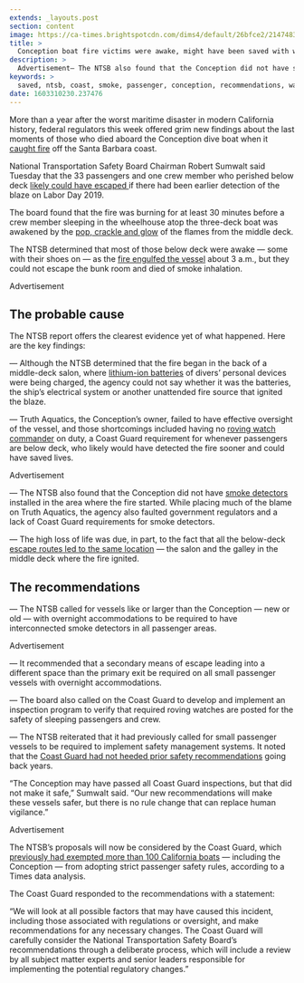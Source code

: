 ```yaml
--- 
extends: _layouts.post 
section: content 
image: https://ca-times.brightspotcdn.com/dims4/default/26bfce2/2147483647/strip/true/crop/3024x1588+0+413/resize/1200x630!/quality/90/?url=https%3A%2F%2Fcalifornia-times-brightspot.s3.amazonaws.com%2F9a%2F45%2F01fa52144523ba13acefac105bce%2Fla-me-boat-fire-103.jpg 
title: > 
  Conception boat fire victims were awake, might have been saved with warning, NTSB says 
description: > 
  Advertisement— The NTSB also found that the Conception did not have smoke detectors installed in the area where the fire started.While placing much of the blame on Truth Aquatics, the agency also faulted government regulators and a lack of Coast Guard requirements for smoke detectors.— The NTSB reiterated that it had previously called for small passenger vessels to be required to implement safety management systems.It noted that the Coast Guard had not heeded prior safety recommendations going back years.“The Conception may have passed all Coast Guard inspections, but that did not make it safe,” Sumwalt said. 
keywords: > 
  saved, ntsb, coast, smoke, passenger, conception, recommendations, warning, guard, vessels, boat, safety, required, awake, victims 
date: 1603310230.237476 
--- 
```

<div><p>More than a year after the worst maritime disaster in modern California history, federal regulators this week offered grim new findings about the last moments of those who died aboard the Conception dive boat when it <a class="link" href="https://www.latimes.com/california/story/2019-09-02/full-coverage-california-boat-fire-ventura-santa-cruz-island" target="_blank">caught fire</a> off the Santa Barbara coast.</p><p>National Transportation Safety Board Chairman Robert Sumwalt said Tuesday that the 33 passengers and one crew member who perished below deck <a class="link" href="https://www.latimes.com/california/story/2020-10-20/ntsb-deadly-fire-engulfed-conception-because-of-lack-of-roving-watch" target="_blank">likely could have escaped </a>if there had been earlier detection of the blaze on Labor Day 2019.</p><p>The board found that the fire was burning for at least 30 minutes before a crew member sleeping in the wheelhouse atop the three-deck boat was awakened by the <a class="link" href="https://www.latimes.com/california/story/2019-09-02/la-me-ln-crew-rescue-boat-santa-barbara-fire" target="_blank">pop, crackle and glow</a> of the flames from the middle deck.</p><p>The NTSB determined that most of those below deck were awake &#8212; some with their shoes on &#8212; as the <a class="link" href="https://www.latimes.com/california/story/2019-09-02/california-boat-fire-diving-labor-day-santa-cruz-island-santa-barbara" target="_blank">fire engulfed the vessel</a> about 3 a.m., but they could not escape the bunk room and died of smoke inhalation.</p><p class="google-dfp-ad-caption">Advertisement</p>
    <p id="google-ad8c5aad71-a0f7-4afc-87e5-44b353f48256" class="google-dfp-ad injected">
        <p class="google-dfp-ad-placeholder"></p>
    </p>
<p></p><p></p><h2 id="the-probable-cause" class="subhead">The probable cause</h2>
<p>The NTSB report offers the clearest evidence yet of what happened. Here are the key findings:</p><p>&#8212; Although the NTSB determined that the fire began in the back of a middle-deck salon, where <a class="link" href="https://www.latimes.com/california/story/2019-09-19/the-conception-wasnt-built-to-power-the-personal-electronics-revolution-could-this-have-caused-fire" target="_blank">lithium-ion batteries</a> of divers&#8217; personal devices were being charged, the agency could not say whether it was the batteries, the ship&#8217;s electrical system or another unattended fire source that ignited the blaze. </p><p>&#8212; Truth Aquatics, the Conception&#8217;s owner, failed to have effective oversight of the vessel, and those shortcomings included having no <a class="link" href="https://www.latimes.com/california/story/2020-10-20/ntsb-deadly-fire-engulfed-conception-because-of-lack-of-roving-watch" target="_blank">roving watch commander</a> on duty, a Coast Guard requirement for whenever passengers are below deck, who likely would have detected the fire sooner and could have saved lives. </p><p class="google-dfp-ad-caption">Advertisement</p>
    <p id="google-adb840c949-c181-4087-be52-44f335be3245" class="google-dfp-ad injected">
        <p class="google-dfp-ad-placeholder"></p>
    </p>
<p></p><p id="nativo_1"></p><p>&#8212; The NTSB also found that the Conception did not have <a class="link" href="https://www.latimes.com/california/story/2020-09-16/conception-boat-fire-ntsb-investigation" target="_blank">smoke detectors </a>installed in the area where the fire started. While placing much of the blame on Truth Aquatics, the agency also faulted government regulators and a lack of Coast Guard requirements for smoke detectors.</p><p>&#8212; The high loss of life was due, in part, to the fact that all the below-deck <a class="link" href="https://www.latimes.com/california/story/2019-09-05/ntsb-investigator-probing-boat-fire-taken-aback-by-small-escape-route-for-passengers" target="_blank">escape routes led to the same location</a> &#8212; the salon and the galley in the middle deck where the fire ignited.</p><p></p><h2 id="the-recommendations" class="subhead">The recommendations</h2>
<p>&#8212; The NTSB called for vessels like or larger than the Conception &#8212; new or old &#8212; with overnight accommodations to be required to have interconnected smoke detectors in all passenger areas.</p><p class="google-dfp-ad-caption">Advertisement</p>
    <p id="google-adc6368573-7b7b-4d03-b295-c923347b0346" class="google-dfp-ad injected">
        <p class="google-dfp-ad-placeholder"></p>
    </p>
<p>&#8212; It recommended that a secondary means of escape leading into a different space than the primary exit be required on all small passenger vessels with overnight accommodations.</p><p>&#8212; The board also called on the Coast Guard to develop and implement an inspection program to verify that required roving watches are posted  for the safety of sleeping passengers and crew.</p><p>&#8212; The NTSB reiterated that it had previously called for small passenger vessels to be required to implement safety management systems. It noted that the <a class="link" href="https://www.latimes.com/california/story/2019-11-25/boat-fire-conception-coast-guard-safety" target="_blank">Coast Guard had not heeded prior safety recommendations</a> going back years.</p><p>&#8220;The Conception may have passed all Coast Guard inspections, but that did not make it safe,&#8221; Sumwalt said. &#8220;Our new recommendations will make these vessels safer, but there is no rule change that can replace human vigilance.&#8221;</p><p class="google-dfp-ad-caption">Advertisement</p>
    <p id="google-ade0ec3fbf-acbc-4e6a-aaf3-092bfcd8c95f" class="google-dfp-ad injected">
        <p class="google-dfp-ad-placeholder"></p>
    </p>
<p>The NTSB&#8217;s proposals will now be considered by the Coast Guard, which <a class="link" href="https://www.latimes.com/california/story/2019-12-22/conception-boat-fire-california-vessels-exempted-safety-rules" target="_blank">previously had exempted more than 100 California boats</a> &#8212; including the Conception &#8212; from adopting strict passenger safety rules, according to a Times data analysis.</p><p>The Coast Guard responded to the recommendations with a  statement:</p><p>&#8220;We will look at all possible factors that may have caused this incident, including those associated with regulations or oversight, and make recommendations for any necessary changes. The Coast Guard will carefully consider the National Transportation Safety Board&#8217;s recommendations through a deliberate process, which will include a review by all subject matter experts and senior leaders responsible for implementing the potential regulatory changes.&#8221;</p></div>